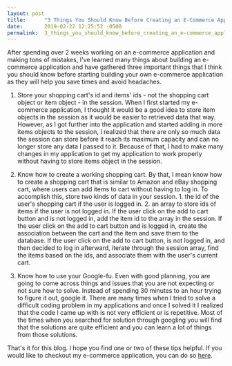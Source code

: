 ```yaml
---
layout: post
title:      "3 Things You Should Know Before Creating an E-Commerce Application"
date:       2019-02-22 12:25:52 -0500
permalink:  3_things_you_should_know_before_creating_an_e-commerce_application
---
```



After spending over 2 weeks working on an e-commerce application and making tons of mistakes, I've learned many things about building an e-commerce application and have gathered three important things that I think you should know before starting building your own e-commerce application as they will help you save times and avoid headaches.

1. Store your shopping cart's id and items' ids - not the shopping cart object or item object - in the session.
When I first started my e-commerce application, I thought it would be a good idea to store item objects in the session as it would be easier to retrieved data that way. However, as I got further into the application and started adding in more items objects to the session, I realized that there are only so much data the session can store before it reach its maximum capacity and can no longer store any data I passed to it. Because of that, I had to make many changes in my application to get my application to work properly without having to store items object in the session.

2. Know how to create a working shopping cart.
By that, I mean know how to create a shopping cart that is similar to Amazon and eBay shopping cart, where users can add items to cart without having to log in. To accomplish this, store two kinds of data in your session. 1. the id of the user's shopping cart if the user is logged in. 2. an array to store ids of items if the user is not logged in. If the user click on the add to cart button and is not logged in, add the item id to the array in the session. If the user click on the add to cart button and is logged in, create the association between the cart and the item and save them to the database. If the user click on the add to cart button, is not logged in, and then decided to log in afterward, iterate through the session array, find the items based on the ids, and associate them with the user's current cart. 

3. Know how to use your Google-fu.
Even with good planning, you are going to come across things and issues that you are not expecting or not sure how to solve. Instead of spending 30 minutes to an hour trying to figure it out, google it. There are many times when I tried to solve a difficult coding problem in my applications and once I solved it I realized that the code I came up with is not very efficient or is repetitive. Most of the times when you searched for solution through googling you will find that the solutions are quite efficient and you can learn a lot of things from those solutions.

That's it for this blog. I hope you find one or two of these tips helpful. If you would like to checkout my e-commerce application, you can do so [here](https://github.com/Cheng0315/swift-kart).
